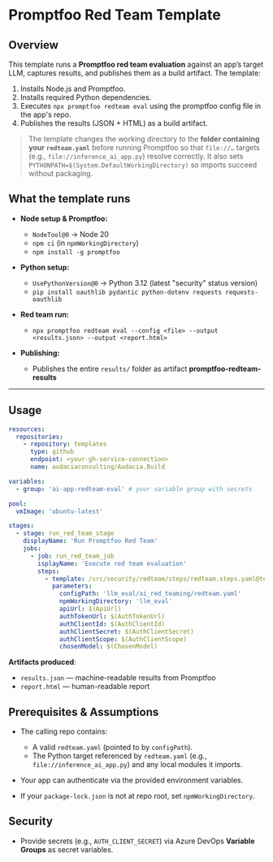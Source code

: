 # Promptfoo Red Team Template

## Overview

This template runs a **Promptfoo red team evaluation** against an app’s target LLM, captures results, and publishes them as a build artifact. The template:

1. Installs Node.js and Promptfoo.
2. Installs required Python dependencies.
3. Executes `npx promptfoo redteam eval` using the promptfoo config file in the app's repo.
4. Publishes the results (JSON + HTML) as a build artifact.

> The template changes the working directory to the **folder containing your `redteam.yaml`** before running Promptfoo so that `file://…` targets (e.g., `file://inference_ai_app.py`) resolve correctly.
> It also sets `PYTHONPATH=$(System.DefaultWorkingDirectory)` so imports succeed without packaging.

## What the template runs

- **Node setup & Promptfoo:**

  - `NodeTool@0` → Node 20
  - `npm ci` (in `npmWorkingDirectory`)
  - `npm install -g promptfoo`

- **Python setup:**

  - `UsePythonVersion@0` → Python 3.12 (latest "security" status version)
  - `pip install oauthlib pydantic python-dotenv requests requests-oauthlib`

- **Red team run:**

  - `npx promptfoo redteam eval --config <file> --output <results.json> --output <report.html>`

- **Publishing:**

  - Publishes the entire `results/` folder as artifact **promptfoo-redteam-results**

---

## Usage

```yaml
resources:
  repositories:
    - repository: templates
      type: github
      endpoint: <your-gh-service-connection>
      name: audaciaconsulting/Audacia.Build

variables:
  - group: 'ai-app-redteam-eval' # your variable group with secrets

pool:
  vmImage: 'ubuntu-latest'

stages:
  - stage: run_red_team_stage
    displayName: 'Run Promptfoo Red Team'
    jobs:
      - job: run_red_team_job
        isplayName: 'Execute red team evaluation'
        steps:
          - template: /src/security/redteam/steps/redteam.steps.yaml@templates
            parameters:
              configPath: 'llm_eval/ai_red_teaming/redteam.yaml'
              npmWorkingDirectory: 'llm_eval'
              apiUrl: $(ApiUrl)
              authTokenUrl: $(AuthTokenUrl)
              authClientId: $(AuthClientId)
              authClientSecret: $(AuthClientSecret)
              authClientScope: $(AuthClientScope)
              chosenModel: $(ChosenModel)
```

**Artifacts produced**:

- `results.json` — machine-readable results from Promptfoo
- `report.html` — human-readable report

## Prerequisites & Assumptions

- The calling repo contains:

  - A valid `redteam.yaml` (pointed to by `configPath`).
  - The Python target referenced by `redteam.yaml` (e.g., `file://inference_ai_app.py`) and any local modules it imports.

- Your app can authenticate via the provided environment variables.
- If your `package-lock.json` is not at repo root, set `npmWorkingDirectory`.

## Security

- Provide secrets (e.g., `AUTH_CLIENT_SECRET`) via Azure DevOps **Variable Groups** as secret variables.

